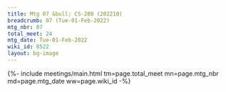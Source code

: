 ```yaml
---
title: Mtg 07 &bull; CS-280 (202210)
breadcrumb: 07 (Tue-01-Feb-2022)
mtg_nbr: 07
total_meet: 24
mtg_date: Tue-01-Feb-2022
wiki_id: 8522
layout: bg-image
---
```


{%- include meetings/main.html
    tm=page.total_meet
    mn=page.mtg_nbr
    md=page.mtg_date
    ww=page.wiki_id
-%}
